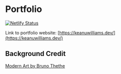 # Portfolio

[![Netlify Status](https://api.netlify.com/api/v1/badges/b55fa545-4362-4670-be94-c87da0ece27e/deploy-status)](https://app.netlify.com/sites/glowing-mooncake-fa4c8d/deploys)

Link to portfolio website: [https://keanuwilliams.dev/](https://keanuwilliams.dev/)

## Background Credit
[Modern Art by Bruno Thethe](https://www.pexels.com/photo/modern-art-1910225/)
